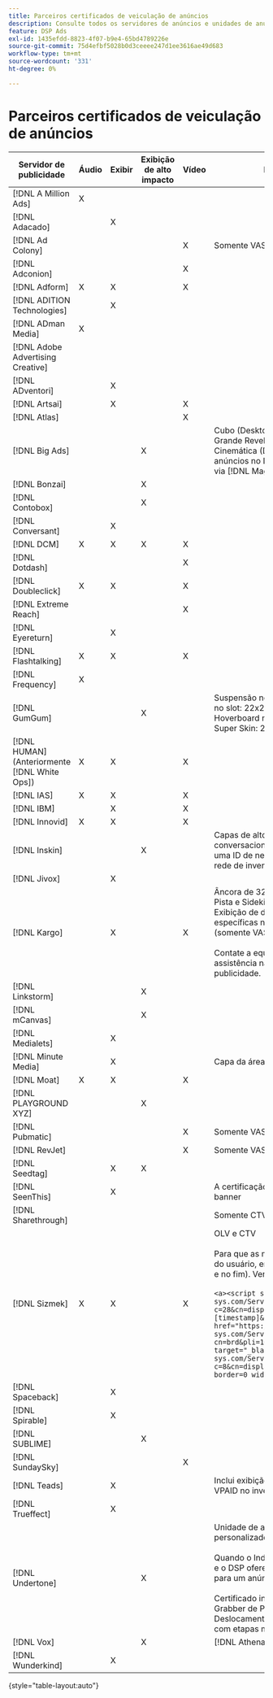 ```yaml
---
title: Parceiros certificados de veiculação de anúncios
description: Consulte todos os servidores de anúncios e unidades de anúncios certificados.
feature: DSP Ads
exl-id: 1435efdd-8823-4f07-b9e4-65bd4789226e
source-git-commit: 75d4efbf5028b0d3ceeee247d1ee3616ae49d683
workflow-type: tm+mt
source-wordcount: '331'
ht-degree: 0%

---
```


# Parceiros certificados de veiculação de anúncios

| Servidor de publicidade | Áudio | Exibir | Exibição de alto impacto | Vídeo | Requisitos especiais e notas |
| --- | --- | --- | --- | --- | --- |
| [!DNL A Million Ads] | X | | | | |
| [!DNL Adacado] | | X | | | |
| [!DNL Ad Colony] | | | | X | Somente VAST para dispositivos móveis |
| [!DNL Adconion] | | | | X | |
| [!DNL Adform] | X | X | | X | |
| [!DNL ADITION Technologies] | | X | | | |
| [!DNL ADman Media] | X | | | | |
| [!DNL Adobe Advertising Creative] | | | | | |
| [!DNL ADventori] | | X | | | |
| [!DNL Artsai] | | X | | X | |
| [!DNL Atlas] | | | | X | |
| [!DNL Big Ads] | | | X | | Cubo (Desktop), Cubo (Mobile), Cartões (Desktop), Grande Revelação (Desktop), Cine-Cube (Desktop), Cinemática (Desktop). Configure todos esses tipos de anúncios no DSP como 300x250. Certificado apenas via [!DNL Magnite DV+]. |
| [!DNL Bonzai] | | | X | | |
| [!DNL Contobox] | | | X | | |
| [!DNL Conversant] | | X | | | |
| [!DNL DCM] | X | X | X | X | |
| [!DNL Dotdash] | | | | X | |
| [!DNL Doubleclick] | X | X | | X | |
| [!DNL Extreme Reach] | | | | X | |
| [!DNL Eyereturn] | | X | | | |
| [!DNL Flashtalking] | X | X | | X | |
| [!DNL Frequency] | X | | | | |
| [!DNL GumGum] | | | X | | Suspensão no slot: 21x21; Vídeo móvel de suspensão no slot: 22x22; Desktop de suspensão no slot: 24x24; Hoverboard no slot: 25x25; Velocidade no slot: 26x26; Super Skin: 29x29; Canto expansível na tela: 20x20 |
| [!DNL HUMAN] (Anteriormente [!DNL White Ops]) | X | X | | X | |
| [!DNL IAS] | X | X | | X | |
| [!DNL IBM] | | X | | X | |
| [!DNL Innovid] | X | X | | X | |
| [!DNL Inskin] | | | X | | Capas de alto impacto (incluindo anúncios conversacionais Cavai) devem ser servidas a partir de uma ID de negócios de exibição 180x150 em toda a rede de inventário Inskin. |
| [!DNL Jivox] | | X | | | |
| [!DNL Kargo] | | X | | X | Âncora de 320x50, BYOC, Passar o mouse, Sair, Sair, Pista e Sidekick; 300x250 Outstream, HighRise; Exibição de desktop padrão (IDs de plug-in de anúncio específicas não são necessárias); Âncora de vídeo (somente VAST); CTV via [!DNL Pubmatic]</br></br>Contate a equipe de conta da Adobe para obter assistência na configuração das unidades de publicidade. |
| [!DNL Linkstorm] | | | X | | |
| [!DNL mCanvas] | | | X | | |
| [!DNL Medialets] | | X | | | |
| [!DNL Minute Media] | | X | | | Capa da área de trabalho (970x250) |
| [!DNL Moat] | X | X | | X | |
| [!DNL PLAYGROUND XYZ] | | | X | | |
| [!DNL Pubmatic] | | | | X | Somente VAST |
| [!DNL RevJet] | | | | X | Somente VAST |
| [!DNL Seedtag] | | X | X | | |
| [!DNL SeenThis] | | X | | | A certificação de exibição inclui tags de vídeo em banner |
| [!DNL Sharethrough] | | | | | Somente CTV, Nativo e Outstream |
| [!DNL Sizmek] | X | X | | X | OLV e CTV</br></br>Para que as marcas sejam renderizadas na interface do usuário, envolva a marca com `<a>` marcas (no início e no fim). Ver marca de exemplo abaixo:</br></br>`<a><script src="https://bs.serving-sys.com/Serving/adServer.bs?c=28&cn=display&pli=1074570064&w=900&h=550&ord=[timestamp]&ifrm=-1&z=0"></script> <noscript> <a href="https://bs.serving-sys.com/Serving/adServer.bs?cn=brd&pli=1074570064&Page=&Pos=-602368150" target="_blank"> <img src="https://bs.serving-sys.com/Serving/adServer.bs?c=8&cn=display&pli=1074570064&Page=&Pos=-602368150" border=0 width=900 height=550></a> </noscript><a>` |
| [!DNL Spaceback] | | X | | | |
| [!DNL Spirable] | | X | | | |
| [!DNL SUBLIME] | | | X | | |
| [!DNL SundaySky] | | | | X | |
| [!DNL Teads] | | X | | | Inclui exibição nativa. Não há suporte disponível para VPAID no inventário de saída. |
| [!DNL Trueffect] | | X | | | |
| [!DNL Undertone] | | | X | | Unidade de anúncio do Capturador de página personalizado carregada como 180x150 no DSP</br></br>Quando o Index Exchange passa um leilão de 180x150 e o DSP oferece uma impressão, o criativo se expande para um anúncio de exibição de página inteira.</br></br>Certificado inicialmente para unidades de anúncio Grabber de Página, Aderência Expansível e Deslocamento de Tela. Isso precisa ser recertificado, com etapas marcadas para os processos. |
| [!DNL Vox] | | | X | | [!DNL Athena] unidades de publicidade |
| [!DNL Wunderkind] | | X | | | |

{style="table-layout:auto"}
